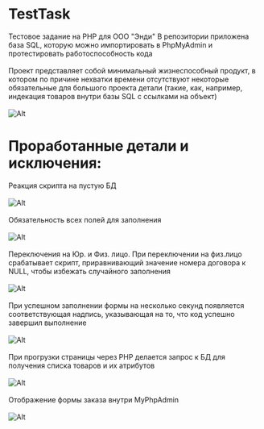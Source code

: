 # TestTask
Тестовое задание на PHP для ООО "Энди"
В репозитории приложена база SQL, которую можно импортировать в PhpMyAdmin и протестировать работоспособность кода
<br></br>
Проект представляет собой минимальный жизнеспособный продукт, в котором по причине нехватки времени отсутствуют некоторые обязательные для большого проекта детали (такие, как, например, индекация товаров внутри базы SQL с ссылками на объект)
<br></br>
![Alt](https://i.imgur.com/IIGaPov.png)
# Проработанные детали и исключения:
Реакция скрипта на пустую БД
<br></br>
![Alt](https://i.imgur.com/SMbqMLC.png)
<br></br>
Обязательность всех полей для заполнения
<br></br>
![Alt](https://i.imgur.com/Igv8hSA.png)
<br></br>
Переключения на Юр. и Физ. лицо. При переключении на физ.лицо срабатывает скрипт, приравнивающий значение номера договора к NULL, чтобы избежать случайного заполнения
<br></br>
![Alt](https://i.imgur.com/UO1pCZs.png)
<br></br>
При успешном заполнении формы на несколько секунд появляется соответствующая надпись, указывающая на то, что код успешно завершил выполнение
<br></br>
![Alt](https://i.imgur.com/GUekTF8.png)
<br></br>
При прогрузки страницы через PHP делается запрос к БД для получения списка товаров и их атрибутов
<br></br>
![Alt](https://i.imgur.com/sFkhW38.png)
<br></br>
Отображение формы заказа внутри MyPhpAdmin
<br></br>
![Alt](https://i.imgur.com/4FyhkOd.png)
<br></br>



